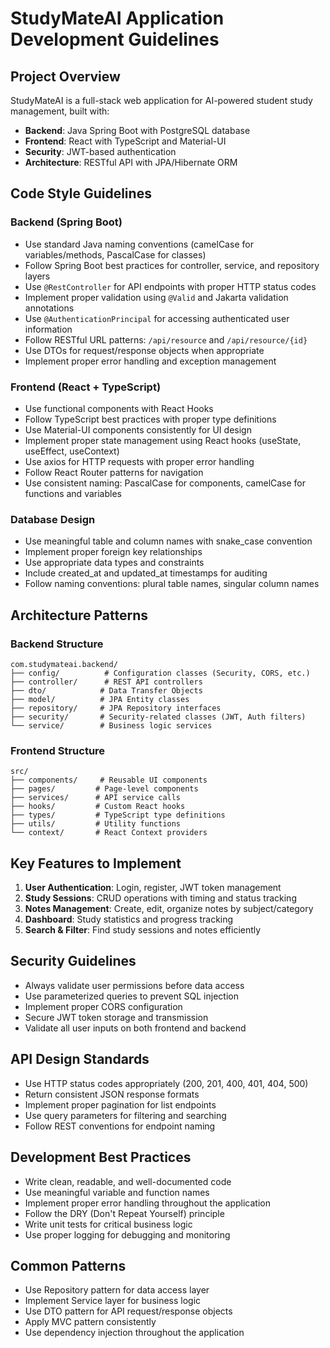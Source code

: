 <!-- Use this file to provide workspace-specific custom instructions to Copilot. For more details, visit https://code.visualstudio.com/docs/copilot/copilot-customization#_use-a-githubcopilotinstructionsmd-file -->

# StudyMateAI Application Development Guidelines

## Project Overview

StudyMateAI is a full-stack web application for AI-powered student study management, built with:

- **Backend**: Java Spring Boot with PostgreSQL database
- **Frontend**: React with TypeScript and Material-UI
- **Security**: JWT-based authentication
- **Architecture**: RESTful API with JPA/Hibernate ORM

## Code Style Guidelines

### Backend (Spring Boot)

- Use standard Java naming conventions (camelCase for variables/methods, PascalCase for classes)
- Follow Spring Boot best practices for controller, service, and repository layers
- Use `@RestController` for API endpoints with proper HTTP status codes
- Implement proper validation using `@Valid` and Jakarta validation annotations
- Use `@AuthenticationPrincipal` for accessing authenticated user information
- Follow RESTful URL patterns: `/api/resource` and `/api/resource/{id}`
- Use DTOs for request/response objects when appropriate
- Implement proper error handling and exception management

### Frontend (React + TypeScript)

- Use functional components with React Hooks
- Follow TypeScript best practices with proper type definitions
- Use Material-UI components consistently for UI design
- Implement proper state management using React hooks (useState, useEffect, useContext)
- Use axios for HTTP requests with proper error handling
- Follow React Router patterns for navigation
- Use consistent naming: PascalCase for components, camelCase for functions and variables

### Database Design

- Use meaningful table and column names with snake_case convention
- Implement proper foreign key relationships
- Use appropriate data types and constraints
- Include created_at and updated_at timestamps for auditing
- Follow naming conventions: plural table names, singular column names

## Architecture Patterns

### Backend Structure

```
com.studymateai.backend/
├── config/          # Configuration classes (Security, CORS, etc.)
├── controller/      # REST API controllers
├── dto/            # Data Transfer Objects
├── model/          # JPA Entity classes
├── repository/     # JPA Repository interfaces
├── security/       # Security-related classes (JWT, Auth filters)
└── service/        # Business logic services
```

### Frontend Structure

```
src/
├── components/     # Reusable UI components
├── pages/         # Page-level components
├── services/      # API service calls
├── hooks/         # Custom React hooks
├── types/         # TypeScript type definitions
├── utils/         # Utility functions
└── context/       # React Context providers
```

## Key Features to Implement

1. **User Authentication**: Login, register, JWT token management
2. **Study Sessions**: CRUD operations with timing and status tracking
3. **Notes Management**: Create, edit, organize notes by subject/category
4. **Dashboard**: Study statistics and progress tracking
5. **Search & Filter**: Find study sessions and notes efficiently

## Security Guidelines

- Always validate user permissions before data access
- Use parameterized queries to prevent SQL injection
- Implement proper CORS configuration
- Secure JWT token storage and transmission
- Validate all user inputs on both frontend and backend

## API Design Standards

- Use HTTP status codes appropriately (200, 201, 400, 401, 404, 500)
- Return consistent JSON response formats
- Implement proper pagination for list endpoints
- Use query parameters for filtering and searching
- Follow REST conventions for endpoint naming

## Development Best Practices

- Write clean, readable, and well-documented code
- Use meaningful variable and function names
- Implement proper error handling throughout the application
- Follow the DRY (Don't Repeat Yourself) principle
- Write unit tests for critical business logic
- Use proper logging for debugging and monitoring

## Common Patterns

- Use Repository pattern for data access layer
- Implement Service layer for business logic
- Use DTO pattern for API request/response objects
- Apply MVC pattern consistently
- Use dependency injection throughout the application
